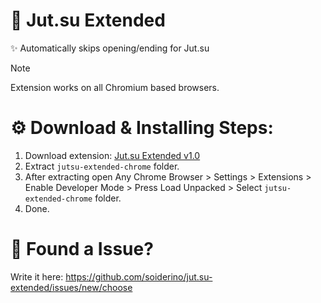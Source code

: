 # 🐸 Jut.su Extended
✨ Automatically skips opening/ending for Jut.su <br>

> [!NOTE]
> Extension works on all Chromium based browsers.


# ⚙️ Download & Installing Steps: <br>

1. Download extension: [Jut.su Extended v1.0](https://github.com/soiderino/jut.su-extended/releases/download/1.0/jutsu-extended-1.0.7z)
2. Extract `jutsu-extended-chrome` folder.
3. After extracting open Any Chrome Browser > Settings > Extensions > Enable Developer Mode > Press Load Unpacked > Select `jutsu-extended-chrome` folder.
4. Done.

# 🐛 Found a Issue?
Write it here: https://github.com/soiderino/jut.su-extended/issues/new/choose
